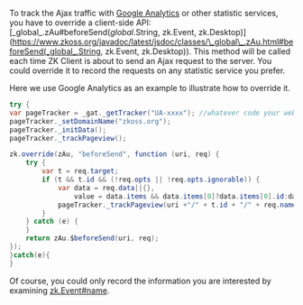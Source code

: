 To track the Ajax traffic with [Google Analytics](http://www.google.com/analytics/) or other statistic
services, you have to override a client-side API:
[\_global\_.zAu#beforeSend(_global_.String, zk.Event, zk.Desktop)](https://www.zkoss.org/javadoc/latest/jsdoc/classes/\_global\_.zAu.html#beforeSend(_global_.String, zk.Event, zk.Desktop)).
This method will be called each time ZK Client is about to send an Ajax
request to the server. You could override it to record the requests on
any statistic service you prefer.

Here we use Google Analytics as an example to illustrate how to override
it.

```java
try {
var pageTracker = _gat._getTracker("UA-xxxx"); //whatever code your website is assigned
pageTracker._setDomainName("zkoss.org");
pageTracker._initData();
pageTracker._trackPageview();

zk.override(zAu, "beforeSend", function (uri, req) {
    try {
        var t = req.target;
        if (t && t.id && (!req.opts || !req.opts.ignorable)) {
            var data = req.data||{},
                value = data.items && data.items[0]?data.items[0].id:data.value;
            pageTracker._trackPageview(uri +"/" + t.id + "/" + req.name + (value?"/"+value:""));
        }
    } catch (e) {
    }
    return zAu.$beforeSend(uri, req);
});
}catch(e){
}
```

Of course, you could only record the information you are interested by
examining [zk.Event#name](https://www.zkoss.org/javadoc/latest/jsdoc/classes/zk.Event.html#name).
